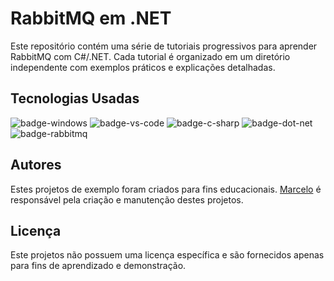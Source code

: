 # RabbitMQ em .NET

Este repositório contém uma série de tutoriais progressivos para aprender RabbitMQ com C#/.NET. Cada tutorial é organizado em um diretório independente com exemplos práticos e explicações detalhadas.

## Tecnologias Usadas

![badge-windows]
![badge-vs-code]
![badge-c-sharp]
![badge-dot-net]
![badge-rabbitmq]

## Autores

Estes projetos de exemplo foram criados para fins educacionais. [Marcelo](https://github.com/Mmarcelinho) é responsável pela criação e manutenção destes projetos.

## Licença

Este projetos não possuem uma licença específica e são fornecidos apenas para fins de aprendizado e demonstração.

[badge-windows]: https://img.shields.io/badge/Windows-0078D6?style=for-the-badge&logo=windows&logoColor=white
[badge-vs-code]: https://img.shields.io/badge/Visual%20Studio%20Code-0078d7.svg?style=for-the-badge&logo=visual-studio-code&logoColor=white
[badge-dot-net]: https://img.shields.io/badge/.NET-512BD4?logo=dotnet&logoColor=fff&style=for-the-badge
[badge-c-sharp]: https://img.shields.io/badge/c%23-%23239120.svg?style=for-the-badge&logo=csharp&logoColor=white
[badge-rabbitmq]: https://img.shields.io/badge/rabbitmq-%23FF6600.svg?&style=for-the-badge&logo=rabbitmq&logoColor=white

